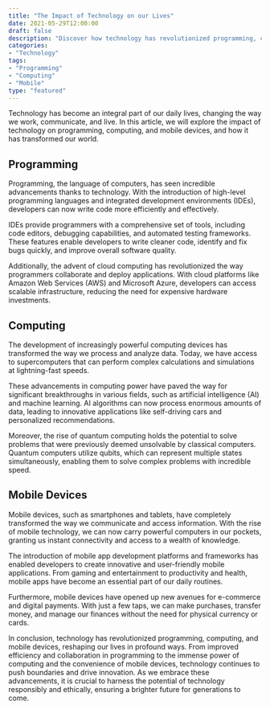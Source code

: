 ```yaml
---
title: "The Impact of Technology on our Lives"
date: 2021-05-29T12:00:00
draft: false
description: "Discover how technology has revolutionized programming, computing, and mobile devices."
categories:
- "Technology"
tags:
- "Programming"
- "Computing"
- "Mobile"
type: "featured"
---
```


Technology has become an integral part of our daily lives, changing the way we work, communicate, and live. In this article, we will explore the impact of technology on programming, computing, and mobile devices, and how it has transformed our world.

## Programming

Programming, the language of computers, has seen incredible advancements thanks to technology. With the introduction of high-level programming languages and integrated development environments (IDEs), developers can now write code more efficiently and effectively.

IDEs provide programmers with a comprehensive set of tools, including code editors, debugging capabilities, and automated testing frameworks. These features enable developers to write cleaner code, identify and fix bugs quickly, and improve overall software quality.

Additionally, the advent of cloud computing has revolutionized the way programmers collaborate and deploy applications. With cloud platforms like Amazon Web Services (AWS) and Microsoft Azure, developers can access scalable infrastructure, reducing the need for expensive hardware investments.

## Computing

The development of increasingly powerful computing devices has transformed the way we process and analyze data. Today, we have access to supercomputers that can perform complex calculations and simulations at lightning-fast speeds.

These advancements in computing power have paved the way for significant breakthroughs in various fields, such as artificial intelligence (AI) and machine learning. AI algorithms can now process enormous amounts of data, leading to innovative applications like self-driving cars and personalized recommendations.

Moreover, the rise of quantum computing holds the potential to solve problems that were previously deemed unsolvable by classical computers. Quantum computers utilize qubits, which can represent multiple states simultaneously, enabling them to solve complex problems with incredible speed.

## Mobile Devices

Mobile devices, such as smartphones and tablets, have completely transformed the way we communicate and access information. With the rise of mobile technology, we can now carry powerful computers in our pockets, granting us instant connectivity and access to a wealth of knowledge.

The introduction of mobile app development platforms and frameworks has enabled developers to create innovative and user-friendly mobile applications. From gaming and entertainment to productivity and health, mobile apps have become an essential part of our daily routines.

Furthermore, mobile devices have opened up new avenues for e-commerce and digital payments. With just a few taps, we can make purchases, transfer money, and manage our finances without the need for physical currency or cards.

In conclusion, technology has revolutionized programming, computing, and mobile devices, reshaping our lives in profound ways. From improved efficiency and collaboration in programming to the immense power of computing and the convenience of mobile devices, technology continues to push boundaries and drive innovation. As we embrace these advancements, it is crucial to harness the potential of technology responsibly and ethically, ensuring a brighter future for generations to come.
